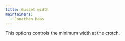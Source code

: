 ```yaml
---
title: Gusset width
maintainers:
  - Jonathan Haas
---
```


This options controls the minimum width at the crotch.
